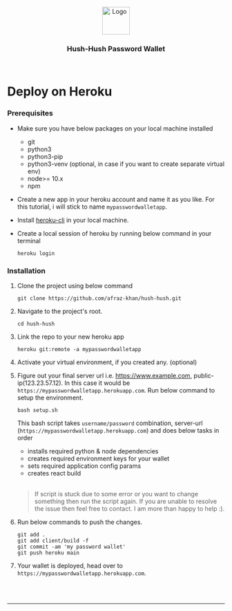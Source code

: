 <div id="top"></div>

<!-- PROJECT LOGO -->
<br />
<div align="center">
  <a href="https://github.com/afraz-khan/hush-hush">
    <img src="https://i.ibb.co/0ts8L6D/logo192.png" alt="Logo" width="64" height="64">
  </a>
  <h3 align="center">Hush-Hush Password Wallet</h3>
</div>
</br>

# Deploy on Heroku

### Prerequisites
- Make sure you have below packages on your local machine installed
  * git
  * python3
  * python3-pip
  * python3-venv (optional, in case if you want to create separate virtual env)
  * node>= 10.x
  * npm
  
- Create a new app in your heroku account and name it as you like. For this tutorial, i will stick to name `mypasswordwalletapp`.
- Install [heroku-cli](https://devcenter.heroku.com/articles/heroku-cli) in your local machine.
- Create a local session of heroku by running below command in your terminal
  ```
  heroku login
  ```

### Installation
1. Clone the project using below command
   ```
   git clone https://github.com/afraz-khan/hush-hush.git
   ```
2. Navigate to the project's root.
   ```
   cd hush-hush
   ```
3. Link the repo to your new heroku app
   ```
   heroku git:remote -a mypasswordwalletapp
   ```
4. Activate your virtual environment, if you created any. (optional)
5. Figure out your final server url i.e. https://www.example.com, public-ip(123.23.57.12). In this case it would be `https://mypasswordwalletapp.herokuapp.com`.
   Run below command to setup the environment.
   ```
   bash setup.sh
   ```
   This bash script takes `username/password` combination, server-url (`https://mypasswordwalletapp.herokuapp.com`) and does below tasks in order
   * installs required python & node dependencies
   * creates required environment keys for your wallet
   * sets required application config params
   * creates react build
   </br>
    
    > If script is stuck due to some error or you want to change something then run the script again. If you are unable to resolve the issue then feel free to contact. I am more than happy to help :).

6. Run below commands to push the changes.
   ```
   git add .
   git add client/build -f
   git commit -am 'my password wallet'
   git push heroku main
   
   ```

5. Your wallet is deployed, head over to `https://mypasswordwalletapp.herokuapp.com`.
</br>
</br>

---
